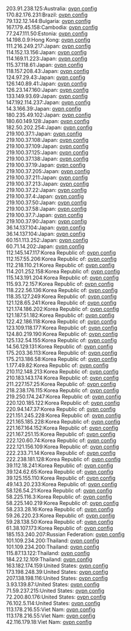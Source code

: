 203.91.238.125:Australia: [ovpn config](vpn/203_91_238_125.ovpn)  
170.82.176.231:Brazil: [ovpn config](vpn/170_82_176_231.ovpn)  
79.132.12.144:Bulgaria: [ovpn config](vpn/79_132_12_144.ovpn)  
167.179.45.158:Cambodia: [ovpn config](vpn/167_179_45_158.ovpn)  
77.247.111.50:Estonia: [ovpn config](vpn/77_247_111_50.ovpn)  
14.198.0.9:Hong Kong: [ovpn config](vpn/14_198_0_9.ovpn)  
111.216.249.217:Japan: [ovpn config](vpn/111_216_249_217.ovpn)  
114.152.13.156:Japan: [ovpn config](vpn/114_152_13_156.ovpn)  
114.169.11.223:Japan: [ovpn config](vpn/114_169_11_223.ovpn)  
115.37.118.61:Japan: [ovpn config](vpn/115_37_118_61.ovpn)  
118.157.208.43:Japan: [ovpn config](vpn/118_157_208_43.ovpn)  
124.97.29.43:Japan: [ovpn config](vpn/124_97_29_43.ovpn)  
126.140.89.41:Japan: [ovpn config](vpn/126_140_89_41.ovpn)  
126.23.147.160:Japan: [ovpn config](vpn/126_23_147_160.ovpn)  
133.149.93.69:Japan: [ovpn config](vpn/133_149_93_69.ovpn)  
147.192.114.237:Japan: [ovpn config](vpn/147_192_114_237.ovpn)  
14.3.166.39:Japan: [ovpn config](vpn/14_3_166_39.ovpn)  
180.235.49.102:Japan: [ovpn config](vpn/180_235_49_102.ovpn)  
180.60.149.128:Japan: [ovpn config](vpn/180_60_149_128.ovpn)  
182.50.202.254:Japan: [ovpn config](vpn/182_50_202_254.ovpn)  
219.100.37.1:Japan: [ovpn config](vpn/219_100_37_1.ovpn)  
219.100.37.108:Japan: [ovpn config](vpn/219_100_37_108.ovpn)  
219.100.37.109:Japan: [ovpn config](vpn/219_100_37_109.ovpn)  
219.100.37.125:Japan: [ovpn config](vpn/219_100_37_125.ovpn)  
219.100.37.138:Japan: [ovpn config](vpn/219_100_37_138.ovpn)  
219.100.37.19:Japan: [ovpn config](vpn/219_100_37_19.ovpn)  
219.100.37.205:Japan: [ovpn config](vpn/219_100_37_205.ovpn)  
219.100.37.211:Japan: [ovpn config](vpn/219_100_37_211.ovpn)  
219.100.37.213:Japan: [ovpn config](vpn/219_100_37_213.ovpn)  
219.100.37.22:Japan: [ovpn config](vpn/219_100_37_22.ovpn)  
219.100.37.4:Japan: [ovpn config](vpn/219_100_37_4.ovpn)  
219.100.37.50:Japan: [ovpn config](vpn/219_100_37_50.ovpn)  
219.100.37.58:Japan: [ovpn config](vpn/219_100_37_58.ovpn)  
219.100.37.7:Japan: [ovpn config](vpn/219_100_37_7.ovpn)  
219.100.37.90:Japan: [ovpn config](vpn/219_100_37_90.ovpn)  
36.14.137.104:Japan: [ovpn config](vpn/36_14_137_104.ovpn)  
36.14.137.104:Japan: [ovpn config](vpn/36_14_137_104.ovpn)  
60.151.113.252:Japan: [ovpn config](vpn/60_151_113_252.ovpn)  
60.71.14.202:Japan: [ovpn config](vpn/60_71_14_202.ovpn)  
112.145.147.117:Korea Republic of: [ovpn config](vpn/112_145_147_117.ovpn)  
112.157.55.206:Korea Republic of: [ovpn config](vpn/112_157_55_206.ovpn)  
112.218.110.21:Korea Republic of: [ovpn config](vpn/112_218_110_21.ovpn)  
114.201.252.158:Korea Republic of: [ovpn config](vpn/114_201_252_158.ovpn)  
115.143.191.204:Korea Republic of: [ovpn config](vpn/115_143_191_204.ovpn)  
115.93.72.157:Korea Republic of: [ovpn config](vpn/115_93_72_157.ovpn)  
118.222.56.136:Korea Republic of: [ovpn config](vpn/118_222_56_136.ovpn)  
118.35.127.249:Korea Republic of: [ovpn config](vpn/118_35_127_249.ovpn)  
121.128.65.241:Korea Republic of: [ovpn config](vpn/121_128_65_241.ovpn)  
121.174.186.202:Korea Republic of: [ovpn config](vpn/121_174_186_202.ovpn)  
121.187.51.182:Korea Republic of: [ovpn config](vpn/121_187_51_182.ovpn)  
122.42.186.118:Korea Republic of: [ovpn config](vpn/122_42_186_118.ovpn)  
123.109.118.177:Korea Republic of: [ovpn config](vpn/123_109_118_177.ovpn)  
124.80.219.190:Korea Republic of: [ovpn config](vpn/124_80_219_190.ovpn)  
125.132.54.155:Korea Republic of: [ovpn config](vpn/125_132_54_155.ovpn)  
14.56.129.131:Korea Republic of: [ovpn config](vpn/14_56_129_131.ovpn)  
175.203.36.113:Korea Republic of: [ovpn config](vpn/175_203_36_113.ovpn)  
175.213.186.58:Korea Republic of: [ovpn config](vpn/175_213_186_58.ovpn)  
1.177.49.82:Korea Republic of: [ovpn config](vpn/1_177_49_82.ovpn)  
210.112.148.213:Korea Republic of: [ovpn config](vpn/210_112_148_213.ovpn)  
210.183.143.174:Korea Republic of: [ovpn config](vpn/210_183_143_174.ovpn)  
211.227.157.25:Korea Republic of: [ovpn config](vpn/211_227_157_25.ovpn)  
218.238.176.115:Korea Republic of: [ovpn config](vpn/218_238_176_115.ovpn)  
219.250.174.247:Korea Republic of: [ovpn config](vpn/219_250_174_247.ovpn)  
220.120.185.122:Korea Republic of: [ovpn config](vpn/220_120_185_122.ovpn)  
220.94.147.37:Korea Republic of: [ovpn config](vpn/220_94_147_37.ovpn)  
221.151.245.228:Korea Republic of: [ovpn config](vpn/221_151_245_228.ovpn)  
221.165.185.228:Korea Republic of: [ovpn config](vpn/221_165_185_228.ovpn)  
221.167.164.152:Korea Republic of: [ovpn config](vpn/221_167_164_152.ovpn)  
221.167.251.15:Korea Republic of: [ovpn config](vpn/221_167_251_15.ovpn)  
222.120.60.74:Korea Republic of: [ovpn config](vpn/222_120_60_74.ovpn)  
222.121.156.109:Korea Republic of: [ovpn config](vpn/222_121_156_109.ovpn)  
222.233.71.14:Korea Republic of: [ovpn config](vpn/222_233_71_14.ovpn)  
222.238.181.128:Korea Republic of: [ovpn config](vpn/222_238_181_128.ovpn)  
39.112.18.241:Korea Republic of: [ovpn config](vpn/39_112_18_241.ovpn)  
39.124.62.65:Korea Republic of: [ovpn config](vpn/39_124_62_65.ovpn)  
39.125.155.110:Korea Republic of: [ovpn config](vpn/39_125_155_110.ovpn)  
49.143.20.233:Korea Republic of: [ovpn config](vpn/49_143_20_233.ovpn)  
58.126.54.21:Korea Republic of: [ovpn config](vpn/58_126_54_21.ovpn)  
58.225.116.3:Korea Republic of: [ovpn config](vpn/58_225_116_3.ovpn)  
58.225.140.219:Korea Republic of: [ovpn config](vpn/58_225_140_219.ovpn)  
58.233.28.16:Korea Republic of: [ovpn config](vpn/58_233_28_16.ovpn)  
59.26.220.23:Korea Republic of: [ovpn config](vpn/59_26_220_23.ovpn)  
59.28.138.50:Korea Republic of: [ovpn config](vpn/59_28_138_50.ovpn)  
61.38.107.173:Korea Republic of: [ovpn config](vpn/61_38_107_173.ovpn)  
185.153.240.207:Russian Federation: [ovpn config](vpn/185_153_240_207.ovpn)  
101.109.234.200:Thailand: [ovpn config](vpn/101_109_234_200.ovpn)  
101.109.234.200:Thailand: [ovpn config](vpn/101_109_234_200.ovpn)  
115.87.13.122:Thailand: [ovpn config](vpn/115_87_13_122.ovpn)  
184.22.12.109:Thailand: [ovpn config](vpn/184_22_12_109.ovpn)  
163.182.174.159:United States: [ovpn config](vpn/163_182_174_159.ovpn)  
173.198.248.39:United States: [ovpn config](vpn/173_198_248_39.ovpn)  
207.138.198.116:United States: [ovpn config](vpn/207_138_198_116.ovpn)  
3.93.139.87:United States: [ovpn config](vpn/3_93_139_87.ovpn)  
71.59.237.215:United States: [ovpn config](vpn/71_59_237_215.ovpn)  
72.200.80.176:United States: [ovpn config](vpn/72_200_80_176.ovpn)  
76.102.5.114:United States: [ovpn config](vpn/76_102_5_114.ovpn)  
113.178.216.55:Viet Nam: [ovpn config](vpn/113_178_216_55.ovpn)  
113.178.216.55:Viet Nam: [ovpn config](vpn/113_178_216_55.ovpn)  
42.116.179.18:Viet Nam: [ovpn config](vpn/42_116_179_18.ovpn)  
